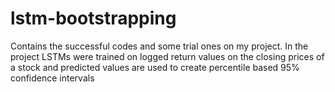 # lstm-bootstrapping
Contains the successful codes and some trial ones on my project. In the project LSTMs were trained on logged return values on the closing prices of a stock and predicted values are used to create percentile based 95% confidence intervals
